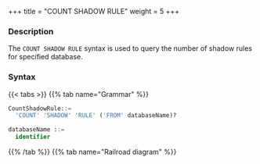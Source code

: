 +++
title = "COUNT SHADOW RULE"
weight = 5
+++

### Description

The `COUNT SHADOW RULE` syntax is used to query the number of shadow rules for specified database.

### Syntax

{{< tabs >}}
{{% tab name="Grammar" %}}
```sql
CountShadowRule::=
  'COUNT' 'SHADOW' 'RULE' ('FROM' databaseName)?

databaseName ::=
  identifier
```
{{% /tab %}}
{{% tab name="Railroad diagram" %}}
<iframe frameborder="0" name="diagram" id="diagram" width="100%" height="100%"></iframe>
{{% /tab %}}
{{< /tabs >}}

### Supplement

- When `databaseName` is not specified, the default is the currently used `DATABASE`. If `DATABASE` is not used, `No database selected` will be prompted.

### Return value description

| Column    | Description                             |
| ----------| ----------------------------------------|
| rule_name | rule type                               |
| database  | the database to which the rule belongs  |
| count     | the number of the rule                  |


### Example

- Query the number of shadow rules for specified database.

```sql
COUNT SHADOW RULE FROM shadow_db;
```

```sql
mysql> COUNT SHADOW RULE FROM shadow_db;
+-----------+--------------+-------+
| rule_name | database     | count |
+-----------+--------------+-------+
| shadow    | shadow_db    | 1     |
+-----------+--------------+-------+
1 row in set (0.00 sec)
```

- Query the number of shadow rules for current database.

```sql
COUNT SHADOW RULE;
```

```sql
mysql> COUNT SHADOW RULE;
+-----------+--------------+-------+
| rule_name | database     | count |
+-----------+--------------+-------+
| shadow    | shadow_db    | 1     |
+-----------+--------------+-------+
1 row in set (0.01 sec)
```

### Reserved word

`COUNT`, `SHADOW`, `RULE`, `FROM`

### Related links

- [Reserved word](/en/reference/distsql/syntax/reserved-word/)
